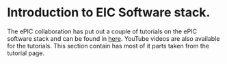 # Introduction to EIC Software stack.

The ePIC collaboration has put out a couple of tutorials on the ePIC software stack and can be found in [here](https://eic.github.io/documentation/tutorials.html). YouTube videos are also available for the tutorials. This section contain has most of it parts taken from the tutorial page. 

```{tableofcontents}
```
